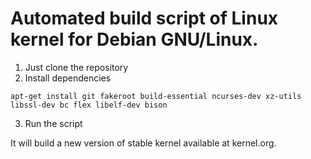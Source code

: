 Automated build script of Linux kernel for Debian GNU/Linux.
===

1. Just clone the repository
2. Install dependencies
```
apt-get install git fakeroot build-essential ncurses-dev xz-utils libssl-dev bc flex libelf-dev bison
```
3. Run the script

It will build a new version of stable kernel available at kernel.org.
